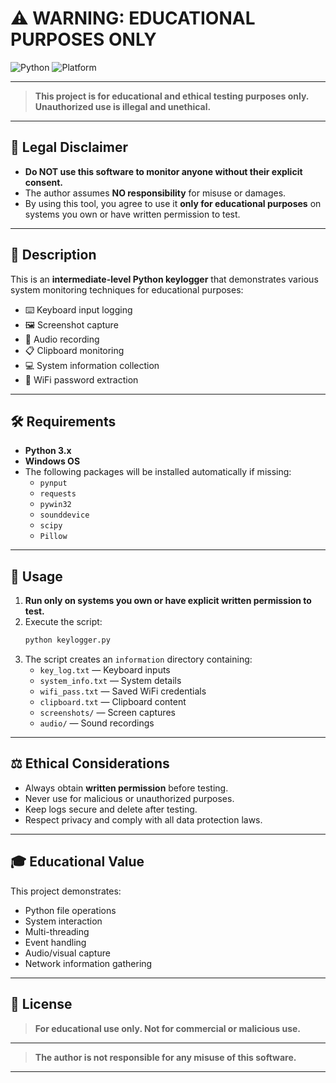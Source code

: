 # ⚠️ WARNING: EDUCATIONAL PURPOSES ONLY

![Python](https://img.shields.io/badge/Python-3.x-blue?logo=python)
![Platform](https://img.shields.io/badge/Platform-Windows-blue)

---

> **This project is for educational and ethical testing purposes only. Unauthorized use is illegal and unethical.**

---

## 🚨 Legal Disclaimer

- **Do NOT use this software to monitor anyone without their explicit consent.**
- The author assumes **NO responsibility** for misuse or damages.
- By using this tool, you agree to use it **only for educational purposes** on systems you own or have written permission to test.

---

## 📖 Description

This is an **intermediate-level Python keylogger** that demonstrates various system monitoring techniques for educational purposes:

- ⌨️ Keyboard input logging
- 🖼️ Screenshot capture
- 🎤 Audio recording
- 📋 Clipboard monitoring
- 💻 System information collection
- 📶 WiFi password extraction

---

## 🛠️ Requirements

- **Python 3.x**
- **Windows OS**
- The following packages will be installed automatically if missing:
  - `pynput`
  - `requests`
  - `pywin32`
  - `sounddevice`
  - `scipy`
  - `Pillow`

---

## 🚀 Usage

1. **Run only on systems you own or have explicit written permission to test.**
2. Execute the script:
   ```bash
   python keylogger.py
   ```
3. The script creates an `information` directory containing:
   - `key_log.txt` — Keyboard inputs
   - `system_info.txt` — System details
   - `wifi_pass.txt` — Saved WiFi credentials
   - `clipboard.txt` — Clipboard content
   - `screenshots/` — Screen captures
   - `audio/` — Sound recordings

---

## ⚖️ Ethical Considerations

- Always obtain **written permission** before testing.
- Never use for malicious or unauthorized purposes.
- Keep logs secure and delete after testing.
- Respect privacy and comply with all data protection laws.

---

## 🎓 Educational Value

This project demonstrates:

- Python file operations
- System interaction
- Multi-threading
- Event handling
- Audio/visual capture
- Network information gathering

---

## 📄 License

> **For educational use only. Not for commercial or malicious use.**
>
---
> **The author is not responsible for any misuse of this software.**

---

